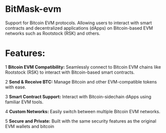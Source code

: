 # BitMask-evm
Support for Bitcoin EVM protocols. Allowing users to interact with smart contracts and decentralized applications (dApps) on Bitcoin-based EVM networks such as Rootstock (RSK) and others.

# Features:
1 **Bitcoin EVM Compatibility:** Seamlessly connect to Bitcoin EVM chains like Rootstock (RSK) to interact with Bitcoin-based smart contracts.

2 **Send & Receive BTC:** Manage Bitcoin and other EVM-compatible tokens with ease.

3 **Smart Contract Support:** Interact with Bitcoin-sidechain dApps using familiar EVM tools.

4 **Custom Networks:** Easily switch between multiple Bitcoin EVM networks.

5 **Secure and Private:** Built with the same security features as the original EVM wallets and bitcoin
